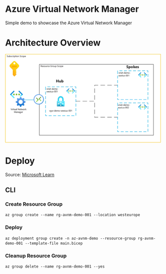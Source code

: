 # Azure Virtual Network Manager

Simple demo to showcase the Azure Virtual Network Manager

# Architecture Overview

![Architecture Overview](avmm-demo-architecture-overview.jpg)

# Deploy

Source: [Microsoft Learn](https://learn.microsoft.com/en-us/azure/virtual-network-manager/tutorial-create-secured-hub-and-spoke)

## CLI

### Create Resource Group

```
az group create --name rg-avnm-demo-001 --location westeurope
```

### Deploy

```
az deployment group create -n az-avnm-demo --resource-group rg-avnm-demo-001 --template-file main.bicep
```

### Cleanup Resource Group

```
az group delete --name rg-avnm-demo-001 --yes
```